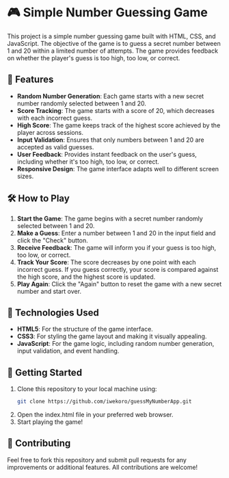 # 🎮 Simple Number Guessing Game

This project is a simple number guessing game built with HTML, CSS, and JavaScript. The objective of the game is to guess a secret number between 1 and 20 within a limited number of attempts. The game provides feedback on whether the player's guess is too high, too low, or correct.

## 🌟 Features

- **Random Number Generation**: Each game starts with a new secret number randomly selected between 1 and 20.
- **Score Tracking**: The game starts with a score of 20, which decreases with each incorrect guess.
- **High Score**: The game keeps track of the highest score achieved by the player across sessions.
- **Input Validation**: Ensures that only numbers between 1 and 20 are accepted as valid guesses.
- **User Feedback**: Provides instant feedback on the user's guess, including whether it's too high, too low, or correct.
- **Responsive Design**: The game interface adapts well to different screen sizes.

## 🛠️ How to Play

1. **Start the Game**: The game begins with a secret number randomly selected between 1 and 20.
2. **Make a Guess**: Enter a number between 1 and 20 in the input field and click the "Check" button.
3. **Receive Feedback**: The game will inform you if your guess is too high, too low, or correct.
4. **Track Your Score**: The score decreases by one point with each incorrect guess. If you guess correctly, your score is compared against the high score, and the highest score is updated.
5. **Play Again**: Click the "Again" button to reset the game with a new secret number and start over.

## 🧩 Technologies Used

- **HTML5**: For the structure of the game interface.
- **CSS3**: For styling the game layout and making it visually appealing.
- **JavaScript**: For the game logic, including random number generation, input validation, and event handling.

## 🚀 Getting Started

1. Clone this repository to your local machine using:
   ```bash
   git clone https://github.com/iwekoro/guessMyNumberApp.git
   ```
2. Open the index.html file in your preferred web browser.
3. Start playing the game!

## 🤝 Contributing

Feel free to fork this repository and submit pull requests for any improvements or additional features. All contributions are welcome!

